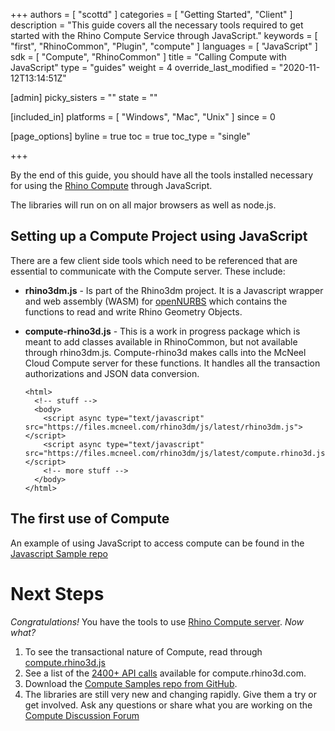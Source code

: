 +++
authors = [ "scottd" ]
categories = [ "Getting Started", "Client" ]
description = "This guide covers all the necessary tools required to get started with the Rhino Compute Service through JavaScript."
keywords = [ "first", "RhinoCommon", "Plugin", "compute" ]
languages = [ "JavaScript" ]
sdk = [ "Compute", "RhinoCommon" ]
title = "Calling Compute with JavaScript"
type = "guides"
weight = 4
override_last_modified = "2020-11-12T13:14:51Z"

[admin]
picky_sisters = ""
state = ""

[included_in]
platforms = [ "Windows", "Mac", "Unix" ]
since = 0

[page_options]
byline = true
toc = true
toc_type = "single"

+++


By the end of this guide, you should have all the tools installed necessary for using the [Rhino Compute](https://www.rhino3d.com/compute) through JavaScript.

The libraries will run on on all major browsers as well as node.js.

## Setting up a Compute Project using JavaScript

There are a few client side tools which need to be referenced that are essential to communicate with the Compute server. These include:

- **rhino3dm.js** -  Is part of the Rhino3dm project.  It is a Javascript wrapper and web assembly (WASM) for [openNURBS](https://developer.rhino3d.com/guides/opennurbs/) which contains the functions to read and write Rhino Geometry Objects. 

- **compute-rhino3d.js** - This is a work in progress package which is meant to add classes available in RhinoCommon, but not available through rhino3dm.js. Compute-rhino3d makes calls into the McNeel Cloud Compute server for these functions. It handles all the transaction authorizations and JSON data conversion.

  ```
  <html>
    <!-- stuff -->
    <body>
      <script async type="text/javascript" src="https://files.mcneel.com/rhino3dm/js/latest/rhino3dm.js"></script>
      <script async type="text/javascript" src="https://files.mcneel.com/rhino3dm/js/latest/compute.rhino3d.js"></script>
      <!-- more stuff -->
    </body>
  </html>
  ```

## The first use of Compute

An example of using JavaScript to access compute can be found in the [Javascript Sample repo](https://github.com/mcneel/rhino3dm/tree/master/docs/javascript/samples) 

# Next Steps

*Congratulations!*  You have the tools to use [Rhino Compute server](https://www.rhino3d.com/compute).  *Now what?*

1. To see the transactional nature of Compute, read through [compute.rhino3d.js](https://files.mcneel.com/rhino3dm/js/latest/compute.rhino3d.js)
1. See a list of the [2400+ API calls](https://compute.rhino3d.com/sdk) available for compute.rhino3d.com.
1. Download the [Compute Samples repo from GitHub](https://github.com/mcneel/compute.rhino3d.samples).
1. The libraries are still very new and changing rapidly. Give them a try or get involved. Ask any questions or share what you are working on the [Compute Discussion Forum](https://discourse.mcneel.com/c/serengeti/compute-rhino3d)

